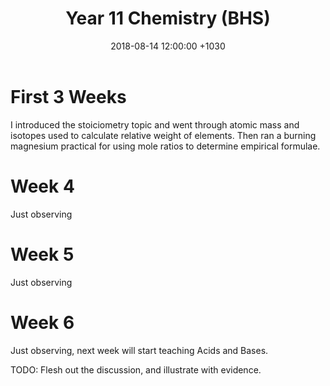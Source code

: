 ﻿---
layout: post
title:  "Year 11 Chemistry (BHS)"
date:   2018-08-14 12:00:00 +1030
categories: MTeach bhsPlacement
---



# First 3 Weeks

I introduced the stoiciometry topic and went through atomic mass and isotopes used to calculate relative weight of elements. Then ran a burning magnesium practical for using mole ratios to determine empirical formulae.

# Week 4

Just observing

# Week 5

Just observing

# Week 6

Just observing, next week will start teaching Acids and Bases.



TODO: Flesh out the discussion, and illustrate with evidence.






 







